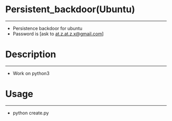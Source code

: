 # Persistent_backdoor(Ubuntu)
-----------------------------
- Persistence backdoor for ubuntu
- Password is [ask to at.z.at.z.x@gmail.com]

# Description
-------------
- Work on python3

# Usage
-------
- python create.py
